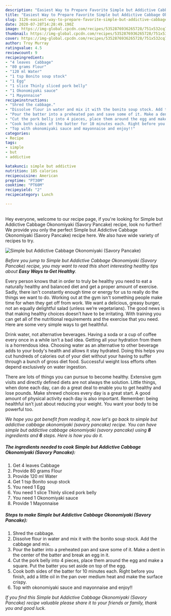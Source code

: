 ```yaml
---
description: "Easiest Way to Prepare Favorite Simple but Addictive Cabbage Okonomiyaki (Savory Pancake)"
title: "Easiest Way to Prepare Favorite Simple but Addictive Cabbage Okonomiyaki (Savory Pancake)"
slug: 3126-easiest-way-to-prepare-favorite-simple-but-addictive-cabbage-okonomiyaki-savory-pancake
date: 2020-07-28T14:28:49.190Z
image: https://img-global.cpcdn.com/recipes/5352876936265728/751x532cq70/simple-but-addictive-cabbage-okonomiyaki-savory-pancake-recipe-main-photo.jpg
thumbnail: https://img-global.cpcdn.com/recipes/5352876936265728/751x532cq70/simple-but-addictive-cabbage-okonomiyaki-savory-pancake-recipe-main-photo.jpg
cover: https://img-global.cpcdn.com/recipes/5352876936265728/751x532cq70/simple-but-addictive-cabbage-okonomiyaki-savory-pancake-recipe-main-photo.jpg
author: Troy Murray
ratingvalue: 4.5
reviewcount: 9
recipeingredient:
- "4 leaves  Cabbage"
- "80 grams Flour"
- "120 ml Water"
- "1 tsp Bonito soup stock"
- "1 Egg"
- "1 slice Thinly sliced pork belly"
- "1 Okonomiyaki sauce"
- "1 Mayonnaise"
recipeinstructions:
- "Shred the cabbage."
- "Dissolve flour in water and mix it with the bonito soup stock. Add the cabbage and mix."
- "Pour the batter into a preheated pan and save some of it. Make a dent in the center of the batter and break an egg in it."
- "Cut the pork belly into 4 pieces, place them around the egg and make a square. Put the batter you set aside on top of the egg."
- "Cook both sides of the batter for 10 minutes each. Right before you finish, add a little oil in the pan over medium heat and make the surface crispy."
- "Top with okonomiyaki sauce and mayonnaise and enjoy!!"
categories:
- Recipe
tags:
- simple
- but
- addictive

katakunci: simple but addictive 
nutrition: 185 calories
recipecuisine: American
preptime: "PT30M"
cooktime: "PT60M"
recipeyield: "2"
recipecategory: Lunch

---
```

<br>
Hey everyone, welcome to our recipe page, if you're looking for Simple but Addictive Cabbage Okonomiyaki (Savory Pancake) recipe, look no further! We provide you only the perfect Simple but Addictive Cabbage Okonomiyaki (Savory Pancake) recipe here. We also have wide variety of recipes to try.
<br>


![Simple but Addictive Cabbage Okonomiyaki (Savory Pancake)](https://img-global.cpcdn.com/recipes/5352876936265728/751x532cq70/simple-but-addictive-cabbage-okonomiyaki-savory-pancake-recipe-main-photo.jpg)

<i>Before you jump to Simple but Addictive Cabbage Okonomiyaki (Savory Pancake) recipe, you may want to read this short interesting healthy tips about <strong>Easy Ways to Get Healthy</strong>.</i>

Every person knows that in order to truly be healthy you need to eat a naturally healthy and balanced diet and get a proper amount of exercise. Sadly, there isn't constantly enough time or energy for us to really do the things we want to do. Working out at the gym isn't something people make time for when they get off from work. We want a delicious, greasy burger, not an equally delightful salad (unless we’re vegetarians). The good news is that making healthy choices doesn’t have to be irritating. With training you can get all of the nutritional requirements and the exercise that you need. Here are some very simple ways to get healthful.

Drink water, not alternative beverages. Having a soda or a cup of coffee every once in a while isn’t a bad idea. Getting all your hydration from them is a horrendous idea. Choosing water as an alternative to other beverage adds to your body's health and allows it stay hydrated. Doing this helps you cut hundreds of calories out of your diet without your having to suffer through a bunch of gross diet food. Successful weight loss efforts often depend exclusively on water ingestion.

There are lots of things you can pursue to become healthy. Extensive gym visits and directly defined diets are not always the solution. Little things, when done each day, can do a great deal to enable you to get healthy and lose pounds. Make shrewd choices every day is a great start. A good amount of physical activity each day is also important. Remember: being healthful isn’t just about reducing your weight. You want your body to be powerful too. 


<i>We hope you got benefit from reading it, now let's go back to simple but addictive cabbage okonomiyaki (savory pancake) recipe. You can have simple but addictive cabbage okonomiyaki (savory pancake) using <strong>8</strong> ingredients and <strong>6</strong> steps. Here is how you do it.
</i>

##### The ingredients needed to cook Simple but Addictive Cabbage Okonomiyaki (Savory Pancake):

1. Get 4 leaves  Cabbage
1. Provide 80 grams Flour
1. Provide 120 ml Water
1. Get 1 tsp Bonito soup stock
1. You need 1 Egg
1. You need 1 slice Thinly sliced pork belly
1. You need 1 Okonomiyaki sauce
1. Provide 1 Mayonnaise


##### Steps to make Simple but Addictive Cabbage Okonomiyaki (Savory Pancake):

1. Shred the cabbage.
1. Dissolve flour in water and mix it with the bonito soup stock. Add the cabbage and mix.
1. Pour the batter into a preheated pan and save some of it. Make a dent in the center of the batter and break an egg in it.
1. Cut the pork belly into 4 pieces, place them around the egg and make a square. Put the batter you set aside on top of the egg.
1. Cook both sides of the batter for 10 minutes each. Right before you finish, add a little oil in the pan over medium heat and make the surface crispy.
1. Top with okonomiyaki sauce and mayonnaise and enjoy!!


<i>If you find this Simple but Addictive Cabbage Okonomiyaki (Savory Pancake) recipe valuable please share it to your friends or family, thank you and good luck.</i>
